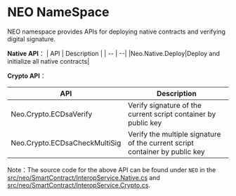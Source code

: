 # NEO NameSpace

NEO namespace provides APIs for deploying native contracts and verifying digital signature.

**Native API**：
| API                           | Description                         |
| -- | --|
|Neo.Native.Deploy|Deploy and initialize all native contracts|

**Crypto API**：

| API                           | Description                         |
| -- | -- |
| Neo.Crypto.ECDsaVerify            | Verify signature of the current script container by public key                   |
| Neo.Crypto.ECDsaCheckMultiSig       | Verify the multiple signature of the current script container by public key                    |

Note：The source code for the above API can be found under `NEO` in the [src/neo/SmartContract/InteropService.Native.cs](https://github.com/neo-project/neo/blob/master/src/neo/SmartContract/InteropService.Native.cs) and [src/neo/SmartContract/InteropService.Crypto.cs](https://github.com/neo-project/neo/blob/master/src/neo/SmartContract/InteropService.Crypto.cs).
